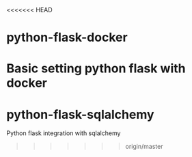 <<<<<<< HEAD
# python-flask-docker
Basic setting python flask with docker
=======
# python-flask-sqlalchemy
Python flask integration with sqlalchemy
>>>>>>> origin/master
